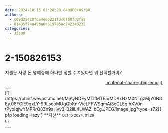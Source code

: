 ```yaml
---
date: 2024-10-15 01:28:20.840000+09:00
authors:
  - c09d254c0fde4e6b221f3c6f60fd2fa8
  - 01435f74a49ba8a519705ad242348232
categories:
  - Jisun
---
```


# 2-150826153

<div class="post-container" markdown="1">
<div class="content-container md-sidebar__scrollwrap" markdown="1">

지센은 사랑 돈 명예중에 하나만 정할 수ㅈ있다면 뭐 선택할거야?

</div>
</div>

<div style="text-align: right;" markdown="1">
<a href="https://weverse.io/fromis9/fanpost/2-150826153" style="text-align: right;">:material-share:{.big-emoji}</a>
</div>
---

<div class="comments-container md-sidebar__scrollwrap" markdown="1">
<div class="comment" markdown="1">
<div class='id-container' markdown="1">
![](https://phinf.wevpstatic.net/MjAyNDEyMTlfMTE5/MDAxNzM0NTgzMjY0NDEy.08FClE9gxLY-99LscoMUgQbKnrVicLFFWSqmAi3eGLEg.hXV0n-tPyoIqjwYMPRrQ8Zn9aHvy3-B2llL4LWAZ_bEg.JPEG/image.jpg?type=s72){ pfp loading=lazy }
**<span class="artist">지선</span>** <small>Oct 15 2024, 01:29</small><br>
</div>
<div class='comment-body' markdown="1">
다 
</div>
</div>
</div>
---
